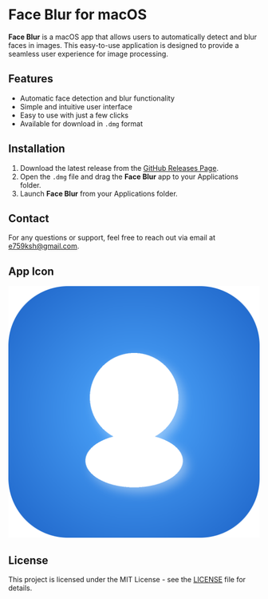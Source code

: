 # Face Blur for macOS

**Face Blur** is a macOS app that allows users to automatically detect and blur faces in images. This easy-to-use application is designed to provide a seamless user experience for image processing.

## Features

- Automatic face detection and blur functionality
- Simple and intuitive user interface
- Easy to use with just a few clicks
- Available for download in `.dmg` format

## Installation

1. Download the latest release from the [GitHub Releases Page](https://github.com/alinfanclub/face-blur/releases).
2. Open the `.dmg` file and drag the **Face Blur** app to your Applications folder.
3. Launch **Face Blur** from your Applications folder.

## Contact

For any questions or support, feel free to reach out via email at [e759ksh@gmail.com](mailto:e759ksh@gmail.com).

## App Icon

![Face Blur Icon](assets/icon.png)

## License

This project is licensed under the MIT License - see the [LICENSE](LICENSE) file for details.
